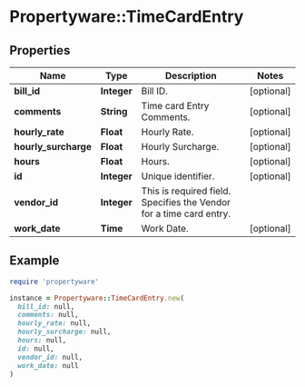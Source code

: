 # Propertyware::TimeCardEntry

## Properties

| Name | Type | Description | Notes |
| ---- | ---- | ----------- | ----- |
| **bill_id** | **Integer** | Bill ID. | [optional] |
| **comments** | **String** | Time card Entry Comments. | [optional] |
| **hourly_rate** | **Float** | Hourly Rate. | [optional] |
| **hourly_surcharge** | **Float** | Hourly Surcharge. | [optional] |
| **hours** | **Float** | Hours. | [optional] |
| **id** | **Integer** | Unique identifier. | [optional] |
| **vendor_id** | **Integer** | This is required field. Specifies the Vendor for a time card entry. |  |
| **work_date** | **Time** | Work Date. | [optional] |

## Example

```ruby
require 'propertyware'

instance = Propertyware::TimeCardEntry.new(
  bill_id: null,
  comments: null,
  hourly_rate: null,
  hourly_surcharge: null,
  hours: null,
  id: null,
  vendor_id: null,
  work_date: null
)
```

